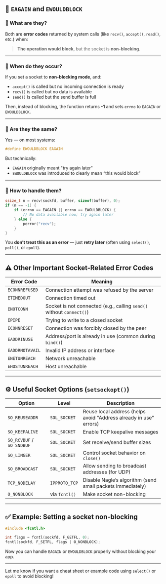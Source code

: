 ## 🧩 `EAGAIN` and `EWOULDBLOCK`

### 🔸 **What are they?**
Both are **error codes** returned by system calls (like `recv()`, `accept()`, `read()`, etc.) when:

> **The operation would block**, but the socket is **non-blocking**.

---

### 📌 **When do they occur?**

If you set a socket to **non-blocking mode**, and:

- `accept()` is called but no incoming connection is ready  
- `recv()` is called but no data is available  
- `send()` is called but the send buffer is full  

Then, instead of blocking, the function returns **-1** and sets `errno` to `EAGAIN` or `EWOULDBLOCK`.

---

### 🤝 Are they the same?

Yes — on most systems:

```c
#define EWOULDBLOCK EAGAIN
```

But technically:
- `EAGAIN` originally meant "try again later"
- `EWOULDBLOCK` was introduced to clearly mean “this would block”

---

### 🧠 How to handle them?

```c
ssize_t n = recv(sockfd, buffer, sizeof(buffer), 0);
if (n == -1) {
    if (errno == EAGAIN || errno == EWOULDBLOCK) {
        // No data available now; try again later
    } else {
        perror("recv");
    }
}
```

You **don’t treat this as an error** — just **retry later** (often using `select()`, `poll()`, or `epoll`).

---

## ⚠️ Other Important Socket-Related Error Codes

| **Error Code**     | **Meaning** |
|--------------------|-------------|
| `ECONNREFUSED`     | Connection attempt was refused by the server |
| `ETIMEDOUT`        | Connection timed out |
| `ENOTCONN`         | Socket is not connected (e.g., calling `send()` without `connect()`) |
| `EPIPE`            | Trying to write to a closed socket |
| `ECONNRESET`       | Connection was forcibly closed by the peer |
| `EADDRINUSE`       | Address/port is already in use (common during `bind()`) |
| `EADDRNOTAVAIL`    | Invalid IP address or interface |
| `ENETUNREACH`      | Network unreachable |
| `EHOSTUNREACH`     | Host unreachable |

---

## ⚙️ Useful Socket Options (`setsockopt()`)

| **Option**             | **Level**         | **Description** |
|------------------------|------------------|------------------|
| `SO_REUSEADDR`         | `SOL_SOCKET`     | Reuse local address (helps avoid "Address already in use" errors) |
| `SO_KEEPALIVE`         | `SOL_SOCKET`     | Enable TCP keepalive messages |
| `SO_RCVBUF` / `SO_SNDBUF` | `SOL_SOCKET` | Set receive/send buffer sizes |
| `SO_LINGER`            | `SOL_SOCKET`     | Control socket behavior on `close()` |
| `SO_BROADCAST`         | `SOL_SOCKET`     | Allow sending to broadcast addresses (for UDP) |
| `TCP_NODELAY`          | `IPPROTO_TCP`    | Disable Nagle’s algorithm (send small packets immediately) |
| `O_NONBLOCK`           | via `fcntl()`    | Make socket non-blocking |

---

## ✅ Example: Setting a socket non-blocking

```c
#include <fcntl.h>

int flags = fcntl(sockfd, F_GETFL, 0);
fcntl(sockfd, F_SETFL, flags | O_NONBLOCK);
```

Now you can handle `EAGAIN` or `EWOULDBLOCK` properly without blocking your app.

---

Let me know if you want a cheat sheet or example code using `select()` or `epoll` to avoid blocking!